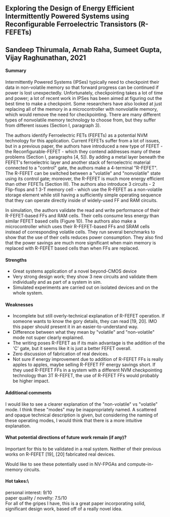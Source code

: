 ## Exploring the Design of Energy Efficient Intermittently Powered Systems using Reconfigurable Ferroelectric Transistors (R-FEFETs)
## Sandeep Thirumala, Arnab Raha, Sumeet Gupta, Vijay Raghunathan, 2021

#### Summary
Intermittently Powered Systems (IPSes) typically need to checkpoint their data in non-volatile memory so that forward progress can be continued if power is lost unexpectedly. Unfortunately, checkpointing takes a lot of time and power; a lot of recent work in IPSes has been aimed at figuring out the best time to make a checkpoint. Some researchers have also looked at just replacing all of the memory in a microcontroller with nonvolatile memory, which would remove the need for checkpointing. There are many different types of nonvolatile memory technology to choose from, but they suffer from different issues (Section I, paragraph 3).

The authors identify Ferroelectric FETs (FEFETs) as a potential NVM technology for this application. Current FEFETs suffer from a lot of issues, but in a previous paper, the authors have introduced a new type of FEFET - the Reconfigurable-FEFET - which they contend addresses many of these problems (Section I, paragraphs [4, 5]). By adding a metal layer beneath the FEFET's ferroelectric layer and another stack of ferroelectric material connected to a "control" gate, the authors make a 4-terminal "R-FEFET". The R-FEFET can be switched between a "volatile" and "nonvolatile" state using its control gate; moreover, the R-FEFET is much more energy efficient than other FEFETs (Section III). The authors also introduce 3 circuits - 2 Flip-flops and 1 3-T memory cell - which use the R-FEFET as a non-volatile storage element while still having a sufficiently simple operating sequence that they can operate directly inside of widely-used FF and RAM circuits.

In simulation, the authors validate the read and write performance of their R-FEFET-based FFs and RAM cells. Their cells consume less energy than similar FEFET based cells (Figure 10). The authors also make a microcontroller which uses their R-FEFET-based FFs and SRAM cells instead of corresponding volatile cells. They run several benchmarks to show that the use of their cells reduces power consumption. They also find that the power savings are much more significant when main memory is replaced with R-FEFET based cells than when FFs are replaced.


#### Strengths
  * Great systems application of a novel beyond-CMOS device
  * Very strong design work; they show 3 new circuits and validate them individually and as part of a system in sim.
  * Simulated experiments are carried out on isolated devices and on the whole system.

#### Weaknesses
  * Incomplete but still overly-technical explanation of R-FEFET operation. If someone wants to know the gory details, they can read [19, 20]. IMO this paper should present it in an easier-to-understand way.
  * Difference between what they mean by "volatile" and "non-volatile" mode not super clearly explained.
  * The writing poses R-FEFET as if its main advantage is the addition of the 'C' gate, but it seems like it is just a better FEFET overall.
  * Zero discussion of fabrication of real devices.
  * Not sure if energy improvement due to addition of R-FEFET FFs is really apples to apples, maybe selling R-FEFET FF energy savings short. If they used R-FEFET FFs in a system with a different NVM checkpointing technology than 3T R-FEFET, the use of R-FEFET FFs would probably be higher impact.

#### Additional comments
I would like to see a clearer explanation of the "non-volatile" vs "volatile" mode. I think these "modes" may be inappropriately named. A scattered and opaque technical description is given, but considering the naming of these operating modes, I would think that there is a more intuitive explanation.

#### What potential directions of future work remain (if any)?
Important for this to be validated in a real system. Neither of their previous works on R-FEFET [19], [20] fabricated real devices.

Would like to see these potentially used in NV-FPGAs and compute-in-memory circuits.

#### Hot takes:\
personal interest: 9/10\
paper quality / novelty: 7.5/10\
For all of the gripes I have, this is a great paper incorporating solid, significant design work, based off of a really novel idea.
